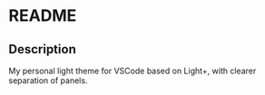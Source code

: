 # README
## Description
My personal light theme for VSCode based on Light+, with clearer separation of panels.